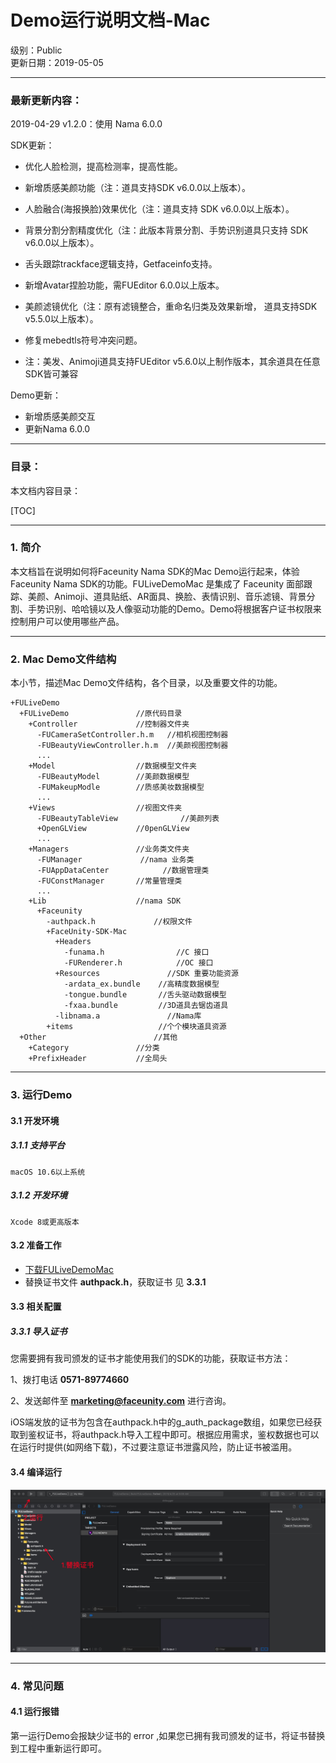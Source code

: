 # Demo运行说明文档-Mac  

级别：Public   
更新日期：2019-05-05   

------
### 最新更新内容：

2019-04-29 v1.2.0：使用 Nama 6.0.0

SDK更新：

- 优化人脸检测，提高检测率，提高性能。

- 新增质感美颜功能（注：道具支持SDK v6.0.0以上版本）。

- 人脸融合(海报换脸)效果优化（注：道具支持 SDK v6.0.0以上版本）。

- 背景分割分割精度优化（注：此版本背景分割、手势识别道具只支持 SDK v6.0.0以上版本）。

- 舌头跟踪trackface逻辑支持，Getfaceinfo支持。

- 新增Avatar捏脸功能，需FUEditor 6.0.0以上版本。

- 美颜滤镜优化（注：原有滤镜整合，重命名归类及效果新增， 道具支持SDK v5.5.0以上版本）。

- 修复mebedtls符号冲突问题。

- 注：美发、Animoji道具支持FUEditor v5.6.0以上制作版本，其余道具在任意SDK皆可兼容   

Demo更新：
- 新增质感美颜交互
- 更新Nama 6.0.0

------
### 目录：
本文档内容目录：

[TOC]

------
### 1. 简介 
本文档旨在说明如何将Faceunity Nama SDK的Mac Demo运行起来，体验Faceunity Nama SDK的功能。FULiveDemoMac 是集成了 Faceunity 面部跟踪、美颜、Animoji、道具贴纸、AR面具、换脸、表情识别、音乐滤镜、背景分割、手势识别、哈哈镜以及人像驱动功能的Demo。Demo将根据客户证书权限来控制用户可以使用哪些产品。

------
### 2. Mac Demo文件结构
本小节，描述Mac Demo文件结构，各个目录，以及重要文件的功能。

```
+FULiveDemo
  +FULiveDemo 			  	//原代码目录
    +Controller             //控制器文件夹
      -FUCameraSetController.h.m   //相机视图控制器
      -FUBeautyViewController.h.m  //美颜视图控制器
      ...
    +Model                  //数据模型文件夹
      -FUBeautyModel        //美颜数据模型
      -FUMakeupModle        //质感美妆数据模型
      ...
    +Views                  //视图文件夹  
      -FUBeautyTableView              //美颜列表
      +OpenGLView           //0penGLView 
      ...  
    +Managers				//业务类文件夹
      -FUManager             //nama 业务类
      -FUAppDataCenter       	  //数据管理类
      -FUConstManager       //常量管理类
      ...
    +Lib                    //nama SDK  
      +Faceunity
        -authpack.h             //权限文件
        +FaceUnity-SDK-Mac
          +Headers
            -funama.h                //C 接口
            -FURenderer.h            //OC 接口
          +Resources               //SDK 重要功能资源
            -ardata_ex.bundle    //高精度数据模型
            -tongue.bundle       //舌头驱动数据模型
            -fxaa.bundle         //3D道具去锯齿道具
          -libnama.a               //Nama库
        +items                   //个个模块道具资源 
  +Other						//其他
    +Category               //分类
    +PrefixHeader           //全局头  
```

------
### 3. 运行Demo 

#### 3.1 开发环境
##### 3.1.1 支持平台
```
macOS 10.6以上系统
```
##### 3.1.2 开发环境
```
Xcode 8或更高版本
```

#### 3.2 准备工作 
- [下载FULiveDemoMac](https://github.com/Faceunity/FULiveDemoMac)
- 替换证书文件 **authpack.h**，获取证书 见 **3.3.1**

#### 3.3 相关配置
##### 3.3.1 导入证书
您需要拥有我司颁发的证书才能使用我们的SDK的功能，获取证书方法：

1、拨打电话 **0571-89774660** 

2、发送邮件至 **marketing@faceunity.com** 进行咨询。

iOS端发放的证书为包含在authpack.h中的g_auth_package数组，如果您已经获取到鉴权证书，将authpack.h导入工程中即可。根据应用需求，鉴权数据也可以在运行时提供(如网络下载)，不过要注意证书泄露风险，防止证书被滥用。

#### 3.4 编译运行
![](./imgs/runDemo.jpg)

------
### 4. 常见问题 

#### 4.1 运行报错

第一运行Demo会报缺少证书的 error ,如果您已拥有我司颁发的证书，将证书替换到工程中重新运行即可。


